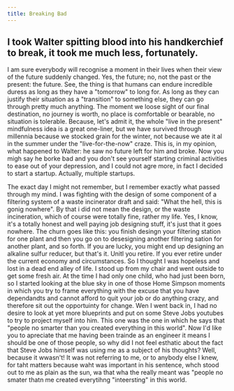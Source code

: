 ```yaml
---
title: Breaking Bad
---
```

## I took Walter spitting blood into his handkerchief to break, it took me much less, fortunately.

I am sure everybody will recognise a moment in their lives when their view of the future suddenly changed.
Yes, the future; no, not the past or the present: the future.
See, the thing is that humans can endure incredible duress as long as they have a "tomorrow" to long for. As long as they can justify their situation as a "transition" to something else, they can go through pretty much anything.
The moment we loose sight of our final destination, no journey is worth, no place is comfortable or bearable, no situation is tolerable.
Because, let's admit it, the whole "live in the present" mindfulness idea is a great one-liner, but we have survived through millennia because we stocked grain for the winter, not because we ate it al in the summer under the "live-for-the-now" craze.
This is, in my opinion, what happened to Walter: he saw no future left for him and broke.
Now you migh say he borke bad and you don't see yourself starting criminal activities to ease out of your depression, and I could not agre more, in fact I decided to start a startup. Actually, multiple startups.

The exact day I might not remember, but I remember exactly what passed through my mind.
I was fighting with the design of some component of a filtering system of a waste incinerator draft and said: "What the hell, this is gonig nowhere".
By that i did not mean the design, or the waste incineration, which of course were totally fine, rather my life.
Yes, I know, it's a totally honest and well paying job designing stuff, it's just that it goes nowhere. The churn goes like this: you finish desingn your filtering station for one plant and then you go on to desesigning another filtering sation for another plant, and so forth. If you are lucky, you might end up designing an alkaline sulfur reducer, but that's it. Unitl you retire. If you ever retire under the current economy and circumstances.
So I thought I was hopeless and lost in a dead end alley of life. I stood up from my chair and went outside to get some fresh air.
At the time I had only one child, who had just been born, so I started looking at the blue sky in one of those Home Simpson moments in which you try to frame everything with the excuse that you have dependandts and cannot afford to quit your job or do anything crazy, and therefore sit out the opportuinty for change.
Wen I went back in, I had no desire to look at yet more blueprints and put on some Steve Jobs youtubes to try to project myself into him. This one was the one in which he says that "people no smarter than you created everything in this world".
Now I'd like you to apreciate that me having been trainde as an engineer it means I should be one of those people, so why did I not feel esthatic about the fact that Steve Jobs himself was using me as a subject of his thoughts?
Well, because it wwasn't! It was not referring to me, or to anybody else I knew, for taht matters because waht was important in his sentence, whch stood out to me as plain as the sun, wa that wha the really meant was "people no smater thatn me created everytihng "inteersting" in this world.
